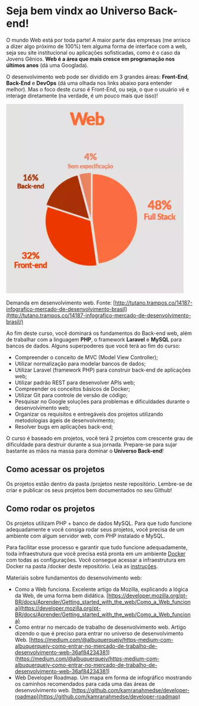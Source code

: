 # Seja bem vindx ao Universo Back-end!

O mundo Web está por toda parte! A maior parte das empresas (me arrisco a dizer algo próximo de 100%) tem alguma forma de interface com a web, seja seu site institucional ou aplicações sofisticadas, como é o caso da Jovens Gênios. **Web é a área que mais cresce em programação nos últimos anos** (dá uma Googlada).

O desenvolvimento web pode ser dividido em 3 grandes áreas: **Front-End**, **Back-End** e **DevOps** (dá uma olhada nos links abaixo para entender melhor). Mas o foco deste curso é Front-End, ou seja, o que o usuário vê e interage diretamente (na verdade, é um pouco mais que isso)!

![desenvolvimento web](imagens/desenvolvimento_web.png?raw=true)  

Demanda em desenvolvimento web. Fonte: [http://tutano.trampos.co/14187-infografico-mercado-de-desenvolvimento-brasil](http://tutano.trampos.co/14187-infografico-mercado-de-desenvolvimento-brasil/)

Ao fim deste curso, você dominará os fundamentos do Back-end web, além de trabalhar com a linguagem **PHP**, o framework **Laravel** e **MySQL** para bancos de dados. Alguns superpoderes que você terá ao fim do curso:

*   Compreender o conceito de MVC (Model View Controller);
*   Utilizar normalização para modelar bancos de dados;
*   Utilizar Laravel (framework PHP) para construir back-end de aplicações web;
*   Utilizar padrão REST para desenvolver APIs web;
*   Compreender os conceitos básicos de Docker;
*   Utilizar Git para controle de versão de código;
*   Pesquisar no Google soluções para problemas e dificuldades durante o desenvolvimento web;
*   Organizar os requisitos e entregáveis dos projetos utilizando metodologias ágeis de desenvolvimento;
*   Resolver bugs em aplicações back-end;

O curso é baseado em projetos, você terá 2 projetos com crescente grau de dificuldade para destruir durante a sua jornada. Prepare-se para sujar bastante as mãos na massa para dominar o **Universo Back-end**!

## Como acessar os projetos

Os projetos estão dentro da pasta /projetos neste repositório. Lembre-se de criar e publicar os seus projetos bem documentados no seu Github!

## Como rodar os projetos

Os projetos utilizam PHP + banco de dados MySQL. Para que tudo funcione adequadamente e você consiga rodar seus projetos, você precisa de um ambiente com algum servidor web, com PHP instalado e MySQL.

Para facilitar esse processo e garantir que tudo funcione adequadamente, toda infraestrutura que você precisa está pronta em um ambiente [Docker](https://www.docker.com/) com todas as configurações. Você consegue acessar a infraestrutura em Docker na pasta /docker deste repositório. Leia as [instruções](docker/Intruções.md).


Materiais sobre fundamentos do desenvolvimento web:

*   Como a Web funciona. Excelente artigo da Mozilla, explicando a lógica da Web, de uma forma bem didática. [https://developer.mozilla.org/pt-BR/docs/Aprender/Getting_started_with_the_web/Como_a_Web_funciona](https://developer.mozilla.org/pt-BR/docs/Aprender/Getting_started_with_the_web/Como_a_Web_funciona)
*   Como entrar no mercado de trabalho de desenvolvimento web. Artigo dizendo o que é preciso para entrar no universo de desenvolvimento Web. [https://medium.com/@albuquerquejv/https-medium-com-albuquerquejv-como-entrar-no-mercado-de-trabalho-de-desenvolvimento-web-36af84234381](https://medium.com/@albuquerquejv/https-medium-com-albuquerquejv-como-entrar-no-mercado-de-trabalho-de-desenvolvimento-web-36af84234381)
*   Web Developer Roadmap. Um mapa em forma de infográfico mostrando os caminhos recomendados para cada uma das áreas de desenvolvimento web. [https://github.com/kamranahmedse/developer-roadmap](https://github.com/kamranahmedse/developer-roadmap)
